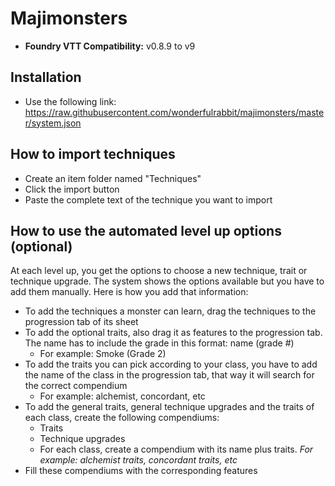 # Majimonsters
- **Foundry VTT Compatibility:** v0.8.9 to v9

## Installation
- Use the following link: https://raw.githubusercontent.com/wonderfulrabbit/majimonsters/master/system.json

## How to import techniques
- Create an item folder named "Techniques"
- Click the import button
- Paste the complete text of the technique you want to import

## How to use the automated level up options (optional)
At each level up, you get the options to choose a new technique, trait or technique upgrade. The system shows the options available but you have to add them manually. Here is how you add that information:
- To add the techniques a monster can learn, drag the techniques to the progression tab of its sheet
- To add the optional traits, also drag it as features to the progression tab. The name has to include the grade in this format: name (grade #)
  - For example: Smoke (Grade 2)
- To add the traits you can pick according to your class, you have to add the name of the class in the progression tab, that way it will search for the correct compendium
  - For example: alchemist, concordant, etc
- To add the general traits, general technique upgrades and the traits of each class, create the following compendiums:
  -  Traits
  -  Technique upgrades
  -  For each class, create a compendium with its name plus traits. *For example: alchemist traits, concordant traits, etc*
- Fill these compendiums with the corresponding features
